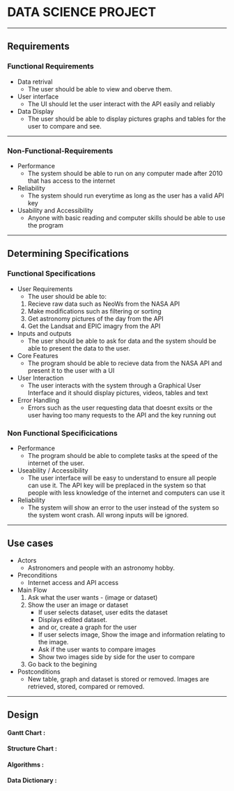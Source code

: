 # DATA SCIENCE PROJECT
---
## Requirements
### Functional Requirements
* Data retrival
    * The user should be able to view and oberve them.
* User interface
    * The UI should let the user interact with the API easily and reliably
* Data Display
    * The user should be able to display pictures graphs and tables for the user to compare and see.

---
### Non-Functional-Requirements
* Performance
    * The system should be able to run on any computer made after 2010 that has access to the internet
* Reliability
    * The system should run everytime as long as the user has a valid API key
* Usability and Accessibility
    * Anyone with basic reading and computer skills should be  able to use the program
---
## Determining Specifications
### Functional Specifications
* User Requirements
    * The user should be able to:
    1. Recieve raw data such as NeoWs from the NASA API
    2. Make modifications such as filtering or sorting
    3. Get astronomy pictures of the day from the API
    4. Get the Landsat and EPIC imagry from the API
* Inputs and outputs
    * The user should be able to ask for data and the system should be able to present the data to the user.
* Core Features
    * The program should be able to recieve data from the NASA API and present it to the user with a UI
* User Interaction
    * The user interacts with the system through a Graphical User Interface and it should display pictures, videos, tables and text
* Error Handling
    * Errors such as the user requesting data that doesnt exsits or the user having too many requests to the API and the key running out
### Non Functional Specificications
* Performance
    * The program should be able to complete tasks at the speed of the internet of the user.
* Useability / Accessibility
    * The user interface will be easy to understand to ensure all people can use it. The API key will be preplaced in the system so that people with less knowledge of the internet and computers can use it
* Reliability
    * The system will show an error to the user instead of the system so the system wont crash. All wrong inputs will be ignored.
---
## Use cases
* Actors
    * Astronomers and people with an astronomy hobby.
* Preconditions
    * Internet access and API access
* Main Flow
    1. Ask what the user wants - (image or dataset)
    2. Show the user an image or dataset
        * If user selects dataset, user edits the dataset
        * Displays edited dataset.
        * and or, create a graph for the user
        * If user selects image, Show the image and information relating to the image.
        * Ask if the user wants to compare images
        * Show two images side by side for the user to compare
    3. Go back to the begining
* Postconditions
    * New table, graph and dataset is stored or removed. Images are retrieved, stored, compared or removed.
---
## Design
#### Gantt Chart :
#### Structure Chart : 
#### Algorithms :
#### Data Dictionary :